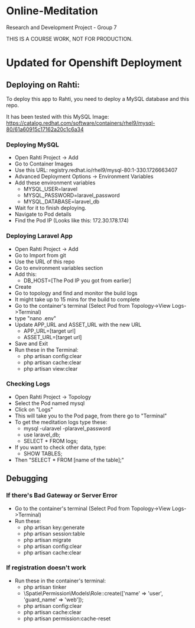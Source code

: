 # Online-Meditation

Research and Development Project - Group 7

THIS IS A COURSE WORK, NOT FOR PRODUCTION.


# Updated for Openshift Deployment

## Deploying on Rahti:

To deploy this app to Rahti, you need to deploy a MySQL database and this repo.

It has been tested with this MySQL Image:
https://catalog.redhat.com/software/containers/rhel9/mysql-80/61a60915c17162a20c1c6a34

### Deploying MySQL
- Open Rahti Project -> Add
- Go to Container Images
- Use this URL: registry.redhat.io/rhel9/mysql-80:1-330.1726663407
- Advanced Deployment Options -> Environment Variables
- Add these environment variables
  - MYSQL_USER=laravel
  - MYSQL_PASSWORD=laravel_password
  - MYSQL_DATABASE=laravel_db
- Wait for it to finish deploying.
- Navigate to Pod details
- Find the Pod IP (Looks like this: 172.30.178.174)

### Deploying Laravel App
- Open Rahti Project -> Add
- Go to Import from git
- Use the URL of this repo
- Go to environment variables section
- Add this:
    - DB_HOST=[The Pod IP you got from earlier]
- Create
- Go to topology and find and monitor the build logs
- It might take up to 15 mins for the build to complete
- Go to the container's terminal (Select Pod from Topology->View Logs->Terminal)
- type "nano .env"
- Update APP_URL and ASSET_URL with the new URL
	- APP_URL=[target url]
    - ASSET_URL=[target url]
- Save and Exit
- Run these in the Terminal:
    - php artisan config:clear
    - php artisan cache:clear
    - php artisan view:clear
	
### Checking Logs
- Open Rahti Project -> Topology
- Select the Pod named mysql
- Click on "Logs"
- This will take you to the Pod page, from there go to "Terminal"
- To get the meditation logs type these:
	- mysql -ularavel -plaravel_password
	- use laravel_db;
	- SELECT * FROM logs;
- If you want to check other data, type:
	- SHOW TABLES;
- Then "SELECT * FROM [name of the table];"

## Debugging
###  If there's Bad Gateway or Server Error
- Go to the container's terminal (Select Pod from Topology->View Logs->Terminal)
- Run these:
  - php artisan key:generate
  - php artisan session:table
  - php artisan migrate
  - php artisan config:clear
  - php artisan cache:clear

### If registration doesn't work
- Run these in the container's terminal:
    - php artisan tinker
    - \Spatie\Permission\Models\Role::create(['name' => 'user', 'guard_name' => 'web']);
    - php artisan config:clear
    - php artisan cache:clear
    - php artisan permission:cache-reset
